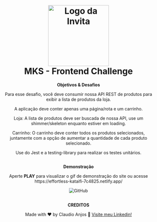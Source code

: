 <h1 align="center">
    <img width="200" alt="Logo da Invita" src="https://github.com/MKS-desenvolvimento-de-sistemas.png" />
    <br>
    MKS - Frontend Challenge
</h1>

<div align="center">
 <strong>Objetivos & Desafios</strong>
 
<div align="center">   
<p>Para esse desafio, você deve consumir nossa API REST de produtos para exibir a lista de produtos da loja.

A aplicação deve conter apenas uma página/rota e um carrinho.

Loja: A lista de produtos deve ser buscada de nossa API, use um shimmer/skeleton enquanto estiver em loading.

Carrinho: O carrinho deve conter todos os produtos selecionados, juntamente com a opção de aumentar a quantidade de cada produto selecionado.

Use do Jest e a testing-library para realizar os testes unitários.

</p> 
</div>


 ##
 
 <strong>Demonstração</strong> 
 <p>Aperte <strong>PLAY</strong> para visualizar o gif de demonstração do site ou acesse https://effortless-kataifi-7c4825.netlify.app/

<p align="center">
   <img alt="GitHub" src="https://media2.giphy.com/media/BfctxqC3d5MpRq7vJ4/giphy.gif?cid=790b76115f65ab49f2271dd97340dd277f21784b609077c6&rid=giphy.gif&ct=g">
</p>
 
 ##
 
 <strong>CREDITOS</strong>
 
 Made with ♥ by Claudio Anjos :wave: [Visite meu Linkedin!](https://www.linkedin.com/in/claudioanjoss/)
 
 </div>